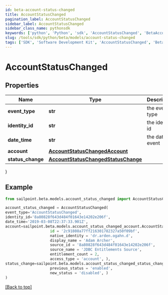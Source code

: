 ```yaml
---
id: beta-account-status-changed
title: AccountStatusChanged
pagination_label: AccountStatusChanged
sidebar_label: AccountStatusChanged
sidebar_class_name: pythonsdk
keywords: ['python', 'Python', 'sdk', 'AccountStatusChanged', 'BetaAccountStatusChanged'] 
slug: /tools/sdk/python/beta/models/account-status-changed
tags: ['SDK', 'Software Development Kit', 'AccountStatusChanged', 'BetaAccountStatusChanged']
---
```


# AccountStatusChanged


## Properties

Name | Type | Description | Notes
------------ | ------------- | ------------- | -------------
**event_type** | **str** | the event type | [optional] 
**identity_id** | **str** | the identity id | [optional] 
**date_time** | **str** | the date of event | [optional] 
**account** | [**AccountStatusChangedAccount**](account-status-changed-account) |  | [required]
**status_change** | [**AccountStatusChangedStatusChange**](account-status-changed-status-change) |  | [required]
}

## Example

```python
from sailpoint.beta.models.account_status_changed import AccountStatusChanged

account_status_changed = AccountStatusChanged(
event_type='AccountStatusChanged',
identity_id='8a80828f643d484f01643e14202e206f',
date_time='2019-03-08T22:37:33.901Z',
account=sailpoint.beta.models.account_status_changed_account.AccountStatusChanged_account(
                    id = '2c91808a77ff216301782327a50f09bf', 
                    native_identity = 'dr.arden.ogahn.d', 
                    display_name = 'Adam Archer', 
                    source_id = '8a80828f643d484f01643e14202e206f', 
                    source_name = 'JDBC Entitlements Source', 
                    entitlement_count = 2, 
                    access_type = 'account', ),
status_change=sailpoint.beta.models.account_status_changed_status_change.AccountStatusChanged_statusChange(
                    previous_status = 'enabled', 
                    new_status = 'disabled', )
)

```
[[Back to top]](#) 


